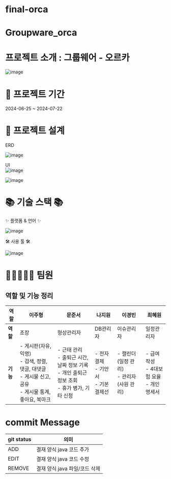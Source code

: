 # final-orca





# Groupware_orca

 # 프로젝트 소개 : 그룹웨어 - 오르카
![image](https://github.com/user-attachments/assets/f5b793cd-19e3-4f2c-99c8-80b08ee55d3b)





 #  📅 프로젝트 기간
2024-06-25 ~ 2024-07-22





 # 🧱 프로젝트 설계

ERD

![image](https://github.com/user-attachments/assets/007b64dd-93e7-452b-bf75-c440f76a6012)

UI  
![image](https://github.com/user-attachments/assets/2e8b5d21-cfba-41b3-876e-5243c1af9e33)


![image](https://github.com/user-attachments/assets/776d931a-db5d-400a-bc4d-5f1412d317a9)






 # 📚 기술 스택 📚
✨ 플랫폼 & 언어 ✨

![image](https://github.com/user-attachments/assets/a251b061-1db4-44b4-96b0-f1e3b33075f2)


   


🛠 사용 툴 🛠

 
 ![image](https://github.com/user-attachments/assets/a526693f-2e04-4375-b64e-ad8acad7a580)







 # 🚀👩‍🚀👨‍🚀 팀원

## 역할 및 기능 정리

| 역할 | 이주형 | 문준서 | 나지원 | 이경빈 | 최혜원 |
| --- | --- | --- | --- | --- | --- |
| **역할** | 조장 | 형상관리자 | DB관리자 | 이슈관리자 | 일정관리자 |
| **기능** | - 게시판(자유, 익명)<br>- 검색, 정렬, 댓글, 대댓글<br>- 게시물 신고, 공유<br>- 게시물 통계, 좋아요, 북마크 | - 근태 관리<br>- 출퇴근 시간, 날짜 정보 기록<br>- 개인 출퇴근 정보 조회<br>- 휴가 병가, 기타 신청 | - 전자결제<br>- 기안서<br>- 기본 결제선 | - 캘린더(일정 관리)<br>- 관리자(사원 관리) | - 급여 작성<br>- 4대보험 요율<br>- 개인 명세서 |


 # commit Message
| git status | 의미 |
| --- | --- |
| ADD | 결재 양식 java 코드 추가 |
| EDIT | 결재 양식 java 코드 수정 |
| REMOVE | 결재 양식 java 파일/코드 삭제 |

 

